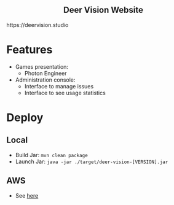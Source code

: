 <h2 align="center">Deer Vision Website</h2>
https://deervision.studio

# Features
- Games presentation:
  - Photon Engineer
- Administration console:
  - Interface to manage issues
  - Interface to see usage statistics

# Deploy
## Local
- Build Jar: `mvn clean package`
- Launch Jar: `java -jar ./target/deer-vision-[VERSION].jar`

## AWS
- See [here](../setup/README.md)
